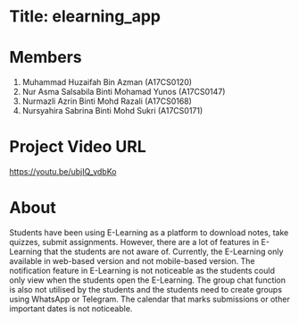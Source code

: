 # Title: elearning_app

# Members
1. Muhammad Huzaifah Bin Azman (A17CS0120)
2. Nur Asma Salsabila Binti Mohamad Yunos (A17CS0147)
3. Nurmazli Azrin Binti Mohd Razali (A17CS0168)
4. Nursyahira Sabrina Binti Mohd Sukri (A17CS0171)


# Project Video URL
https://youtu.be/ubjIQ_ydbKo

# About 
Students have been using E-Learning as a platform to download notes, take quizzes, submit assignments. However, there are a lot of features in E-Learning that the students are not aware of. Currently, the E-Learning only available in web-based version and not mobile-based version. The notification feature in E-Learning is not noticeable as the students could only view when the students open the E-Learning. The group chat function is also not utilised by the students and the students need to create groups using WhatsApp or Telegram. The calendar that marks submissions or other important dates is not noticeable.

